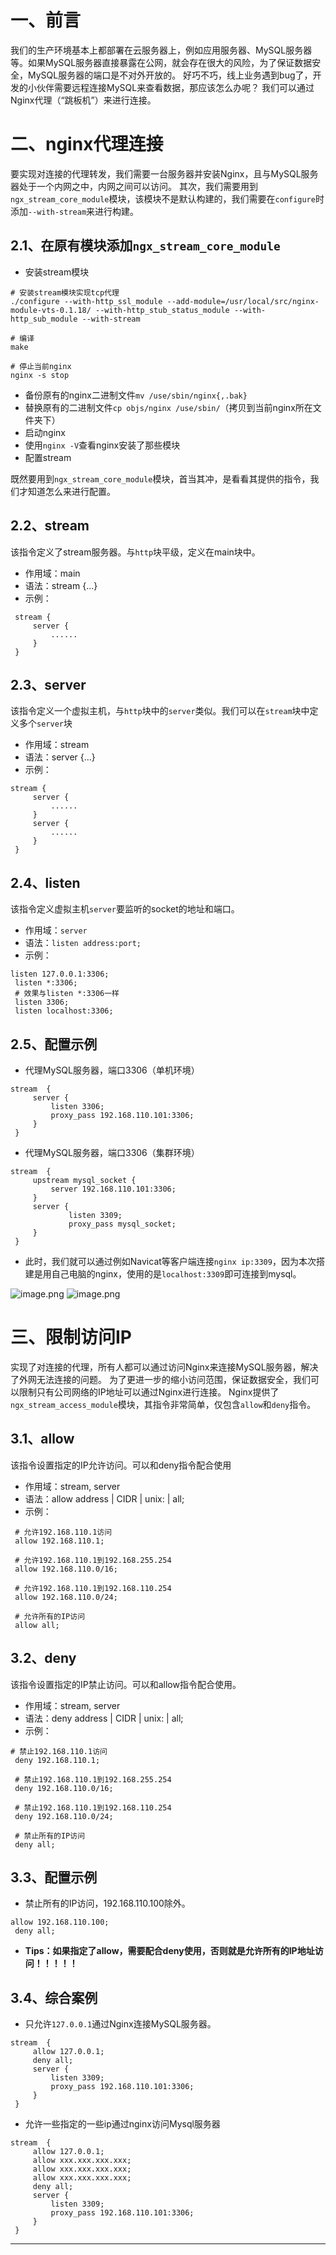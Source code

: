# 一、前言
我们的生产环境基本上都部署在云服务器上，例如应用服务器、MySQL服务器等。如果MySQL服务器直接暴露在公网，就会存在很大的风险，为了保证数据安全，MySQL服务器的端口是不对外开放的。
好巧不巧，线上业务遇到bug了，开发的小伙伴需要远程连接MySQL来查看数据，那应该怎么办呢？
我们可以通过Nginx代理（“跳板机”）来进行连接。
# 二、nginx代理连接
要实现对连接的代理转发，我们需要一台服务器并安装Nginx，且与MySQL服务器处于一个内网之中，内网之间可以访问。
其次，我们需要用到`ngx_stream_core_module`模块，该模块不是默认构建的，我们需要在`configure`时添加`--with-stream`来进行构建。
## 2.1、在原有模块添加`ngx_stream_core_module`

- 安装stream模块
```nginx
# 安装stream模块实现tcp代理
./configure --with-http_ssl_module --add-module=/usr/local/src/nginx-module-vts-0.1.18/ --with-http_stub_status_module --with-http_sub_module --with-stream

# 编译
make

# 停止当前nginx
nginx -s stop
```

- 备份原有的nginx二进制文件`mv /use/sbin/nginx{,.bak}`
- 替换原有的二进制文件`cp objs/nginx /use/sbin/`（拷贝到当前nginx所在文件夹下）
- 启动nginx
- 使用`nginx -V`查看nginx安装了那些模块
- 配置stream

既然要用到`ngx_stream_core_module`模块，首当其冲，是看看其提供的指令，我们才知道怎么来进行配置。
## 2.2、stream
该指令定义了stream服务器。与`http`块平级，定义在main块中。

- 作用域：main
- 语法：stream {...}
- 示例：
```nginx
 stream {
     server {
         ......
     }
 }
```
## 2.3、server
该指令定义一个虚拟主机，与`http`块中的`server`类似。我们可以在`stream`块中定义多个`server`块

- 作用域：stream
- 语法：server {...}
- 示例：
```nginx
stream {
     server {
         ......
     }
     server {
         ......
     }
 }
```
## 2.4、listen
该指令定义虚拟主机`server`要监听的socket的地址和端口。

- 作用域：`server`
- 语法：`listen address:port;`
- 示例：
```nginx
listen 127.0.0.1:3306;
 listen *:3306;
 # 效果与listen *:3306一样
 listen 3306;
 listen localhost:3306;
```
## 2.5、配置示例

- 代理MySQL服务器，端口3306（单机环境）
```nginx
stream  {
     server {
         listen 3306;
         proxy_pass 192.168.110.101:3306;
     }
 }
```

- 代理MySQL服务器，端口3306（集群环境）
```nginx
stream  {
     upstream mysql_socket {
         server 192.168.110.101:3306;
     }
     server {
             listen 3309;
             proxy_pass mysql_socket;
     }
 }
```

- 此时，我们就可以通过例如Navicat等客户端连接`nginx ip:3309`，因为本次搭建是用自己电脑的nginx，使用的是`localhost:3309`即可连接到mysql。

![image.png](images/1690870557198-7556ded6-e91a-468f-993f-9ba67493ce4a.png)
![image.png](images/1690870524873-606beaef-fa5e-4d01-b4c9-4fe301df7d62.png)
# 三、限制访问IP
实现了对连接的代理，所有人都可以通过访问Nginx来连接MySQL服务器，解决了外网无法连接的问题。
为了更进一步的缩小访问范围，保证数据安全，我们可以限制只有公司网络的IP地址可以通过Nginx进行连接。
Nginx提供了`ngx_stream_access_module`模块，其指令非常简单，仅包含`allow`和`deny`指令。
## 3.1、allow
该指令设置指定的IP允许访问。可以和deny指令配合使用

- 作用域：stream, server
- 语法：allow address | CIDR | unix: | all;
- 示例：
```nginx
 # 允许192.168.110.1访问
 allow 192.168.110.1;
 
 # 允许192.168.110.1到192.168.255.254
 allow 192.168.110.0/16;
 
 # 允许192.168.110.1到192.168.110.254
 allow 192.168.110.0/24;
 
 # 允许所有的IP访问
 allow all;
```
## 3.2、deny
该指令设置指定的IP禁止访问。可以和allow指令配合使用。

- 作用域：stream, server
- 语法：deny address | CIDR | unix: | all;
- 示例：
```nginx
# 禁止192.168.110.1访问
 deny 192.168.110.1;
 
 # 禁止192.168.110.1到192.168.255.254
 deny 192.168.110.0/16;
 
 # 禁止192.168.110.1到192.168.110.254
 deny 192.168.110.0/24;
 
 # 禁止所有的IP访问
 deny all;
```
## 3.3、配置示例

- 禁止所有的IP访问，192.168.110.100除外。
```nginx
allow 192.168.110.100;
 deny all;
```

- **Tips：如果指定了allow，需要配合deny使用，否则就是允许所有的IP地址访问！！！！！**
## 3.4、综合案例

- 只允许`127.0.0.1`通过Nginx连接MySQL服务器。
```nginx
stream  {
     allow 127.0.0.1;
     deny all;
     server {
         listen 3309;
         proxy_pass 192.168.110.101:3306;
     }
 }
```

- 允许一些指定的一些ip通过nginx访问Mysql服务器
```nginx
stream  {
     allow 127.0.0.1;
     allow xxx.xxx.xxx.xxx;
     allow xxx.xxx.xxx.xxx;
     allow xxx.xxx.xxx.xxx;
     deny all;
     server {
         listen 3309;
         proxy_pass 192.168.110.101:3306;
     }
 }
```

---

